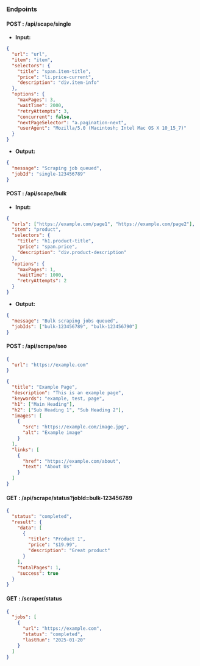 ### Endpoints

#### POST : /api/scape/single

- **Input:**

```json
{
  "url": "url",
  "item": "item",
  "selectors": {
    "title": "span.item-title",
    "price": "li.price-current",
    "description": "div.item-info"
  },
  "options": {
    "maxPages": 3,
    "waitTime": 2000,
    "retryAttempts": 3,
    "concurrent": false,
    "nextPageSelector": "a.pagination-next",
    "userAgent": "Mozilla/5.0 (Macintosh; Intel Mac OS X 10_15_7)"
  }
}
```

- **Output:**

```json
{
  "message": "Scraping job queued",
  "jobId": "single-123456789"
}
```

#### POST : /api/scape/bulk

- **Input:**

```json
{
  "urls": ["https://example.com/page1", "https://example.com/page2"],
  "item": "product",
  "selectors": {
    "title": "h1.product-title",
    "price": "span.price",
    "description": "div.product-description"
  },
  "options": {
    "maxPages": 1,
    "waitTime": 1000,
    "retryAttempts": 2
  }
}
```

- **Output:**

```json
{
  "message": "Bulk scraping jobs queued",
  "jobIds": ["bulk-123456789", "bulk-123456790"]
}
```

#### POST : /api/scrape/seo

```json
{
  "url": "https://example.com"
}
```

```json
{
  "title": "Example Page",
  "description": "This is an example page",
  "keywords": "example, test, page",
  "h1": ["Main Heading"],
  "h2": ["Sub Heading 1", "Sub Heading 2"],
  "images": [
    {
      "src": "https://example.com/image.jpg",
      "alt": "Example image"
    }
  ],
  "links": [
    {
      "href": "https://example.com/about",
      "text": "About Us"
    }
  ]
}
```

#### GET : /api/scrape/status?jobId=bulk-123456789

```json
{
  "status": "completed",
  "result": {
    "data": [
      {
        "title": "Product 1",
        "price": "$19.99",
        "description": "Great product"
      }
    ],
    "totalPages": 1,
    "success": true
  }
}
```

#### GET : /scraper/status

```json
{
  "jobs": [
    {
      "url": "https://example.com",
      "status": "completed",
      "lastRun": "2025-01-20"
    }
  ]
}
```
